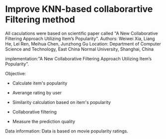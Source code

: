 # Improve KNN-based collaborartive Filtering method

All caculations were based on scientific paper called "A New Collaborative Filtering Approach Utilizing Item’s Popularity". 
Authors: Weiwei Xia, Liang He, Lei Ren, Meihua Chen, Junzhong Gu
Location: Department of Computer Science and Technology, East China Normal University, Shanghai, China

implementation:"A New Collaborative Filtering Approach Utilizing Item’s Popularity”.

Objective: 
- Calculate item's popularity 

- Averange rating by user

- Similarity calculation based on item's popularity

- Collaborative filtering

- Measure the prediction quality
  
Data information: Data is based on movie popularity ratings. 
